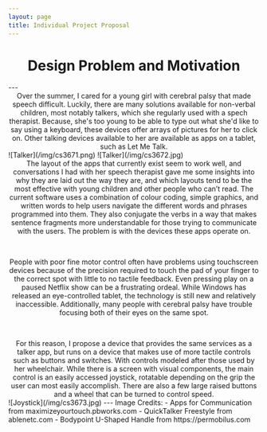 ```yaml
---
layout: page
title: Individual Project Proposal
---
```

<center><h1>Design Problem and Motivation</h1></center>  
---
<center>Over the summer, I cared for a young girl with cerebral palsy that made speech difficult. Luckily, there are many solutions available for non-verbal children, most notably talkers, which she regularly used with a spech therapist. Because, she's too young to be able to type out what she'd like to say using a keyboard, these devices offer arrays of pictures for her to click on. Other talking devices available to her are available as apps on a tablet, such as Let Me Talk.</center>
![Talker](/img/cs3671.png) ![Talker](/img/cs3672.jpg)
<center>The layout of the apps that currently exist seem to work well, and conversations I had with her speech therapist gave me some insights into why they are laid out the way they are, and which layouts tend to be the most effective with young children and other people who can’t read. The current software uses a combination of colour coding, simple graphics, and written words to help users navigate the different words and phrases programmed into them. They also conjugate the verbs in a way that makes sentence fragments more understandable for those trying to communicate with the users. The problem is with the devices these apps operate on.  
<p>&nbsp;</p>
People with poor fine motor control often have problems using touchscreen devices because of the precision required to touch the pad of your finger to the correct spot with little to no tactile feedback. Even pressing play on a paused Netflix show can be a frustrating ordeal. While Windows has released an eye-controlled tablet, the technology is still new and relatively inaccessible. Additionally, many people with cerebral palsy have trouble focusing both of their eyes on the same spot.
<p>&nbsp;</p>
For this reason, I propose a device that provides the same services as a talker app, but runs on a device that makes use of more tactile controls such as buttons and switches. With controls modeled after those used by her wheelchair. While there is a screen with visual components, the main control is an easily accessed joystick, rotatable depending on the grip the user can most easily accomplish. There are also a few large raised buttons and a wheel that can be turned to control speed.</center>  
![Joystick](/img/cs3673.jpg)
---
Image Credits:
- Apps for Communication from maximizeyourtouch.pbworks.com
- QuickTalker Freestyle from ablenetc.com
- Bodypoint U-Shaped Handle from https://permobilus.com
